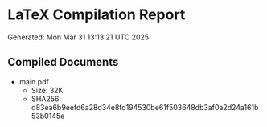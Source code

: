 # LaTeX Compilation Report
Generated: Mon Mar 31 13:13:21 UTC 2025
## Compiled Documents
- main.pdf
  - Size: 32K
  - SHA256: d83ea6b9eefd6a28d34e8fd194530be61f503648db3af0a2d24a161b53b0145e
